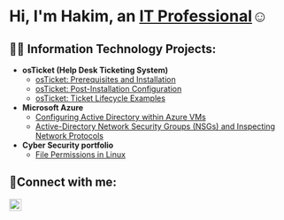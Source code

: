 
<h1>Hi, I'm Hakim, an <a href=https://www.linkedin.com/in/hakim-maolud-17a33ab1/>IT Professional</a>☺</h1>

<h2>👨‍💻 Information Technology Projects:</h2>

- <b>osTicket (Help Desk Ticketing System)</b>
  - [osTicket: Prerequisites and Installation](https://github.com/Hmaolud/osticket-prereqs)
  - [osTicket: Post-Installation Configuration](https://github.com/Hmaolud/post-install-config)
  - [osTicket: Ticket Lifecycle Examples](https://github.com/Hmaolud/ticket-lifestyle.git)
- <b>Microsoft Azure</b>
  - [Configuring Active Directory within Azure VMs](https://github.com/Hmaolud/config-AD.git)
  - [Active-Directory Network Security Groups (NSGs) and Inspecting Network Protocols](https://github.com/Hmaolud/azure-network-protocols.git)
- <b>Cyber Security portfolio</b>
  - [File Permissions in Linux](https://github.com/Hmaolud/File-Permissions-in-Linux.git)
<h2>🤳Connect with me:</h2>


[<img align="left" alt="Josh | LinkedIn" width="22px" src="https://cdn.jsdelivr.net/npm/simple-icons@v3/icons/linkedin.svg" />][linkedin]



[linkedin]: https://linkedin.com/in/hakim-maolud-17a33ab1/

